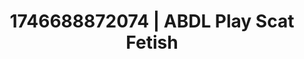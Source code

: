 ---
categories:
- BDSM whisper
- Passionate kisses
- Spiritual kink
- AI-generated
- Dark fantasy erotica
- Tattooed beauties
- ASMR
- Cosplay
image: /assets/images/1746688872074.jpg
layout: post
seo:
  description: Featured content with sensual Scat Fetish, ABDL Play. HD images available.
  keywords: Scat Fetish, ABDL Play
  og_image: /assets/images/1746688872074.jpg
  schema_type: VisualArtwork
tags:
- '#1746688872074'
- Scat Fetish
- ABDL Play
title: 1746688872074 | ABDL Play Scat Fetish
---